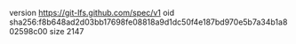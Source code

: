 version https://git-lfs.github.com/spec/v1
oid sha256:f8b648ad2d03bb17698fe08818a9d1dc50f4e187bd970e5b7a34b1a802598c00
size 2147
